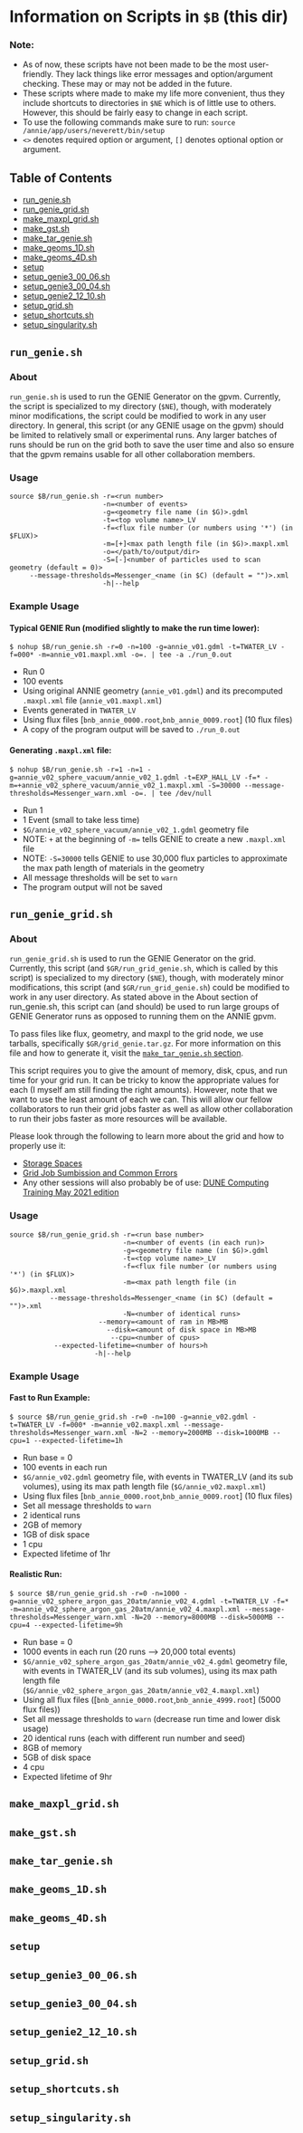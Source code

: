# Information on Scripts in `$B` (this dir)

### Note:
- As of now, these scripts have not been made to be the most user-friendly. They lack things like error messages and option/argument checking. These may or may not be added in the future.
- These scripts where made to make my life more convenient, thus they include shortcuts to directories in `$NE` which is of little use to others. However, this should be fairly easy to change in each script.
- To use the following commands make sure to run: `source /annie/app/users/neverett/bin/setup`
- `<>` denotes required option or argument, `[]` denotes optional option or argument.

## Table of Contents
- [run_genie.sh](#run_geniesh)
- [run_genie_grid.sh](#run_genie_gridsh)
- [make_maxpl_grid.sh](#make_maxpl_gridsh)
- [make_gst.sh](#make_gstsh)
- [make_tar_genie.sh](#make_tar_geniesh)
- [make_geoms_1D.sh](#make_geoms_1Dsh)
- [make_geoms_4D.sh](#make_geoms_4Dsh)
- [setup](#setup)
- [setup_genie3_00_06.sh](#setup_genie3_00_06sh)
- [setup_genie3_00_04.sh](#setup_genie3_00_04sh)
- [setup_genie2_12_10.sh](#setup_genie2_12_10sh)
- [setup_grid.sh](#setup_gridsh)
- [setup_shortcuts.sh](#setup_shortcutssh)
- [setup_singularity.sh](#setup_singularitysh)

## `run_genie.sh`

### About
`run_genie.sh` is used to run the GENIE Generator on the gpvm. 
Currently, the script is specialized to my directory (`$NE`), though, with moderately minor modifications, the script could be modified to work in any user directory. 
In general, this script (or any GENIE usage on the gpvm) should be limited to relatively small or experimental runs. 
Any larger batches of runs should be run on the grid both to save the user time and also so ensure that the gpvm remains usable for all other collaboration members.

### Usage
```
source $B/run_genie.sh -r=<run number>
                       -n=<number of events>
                       -g=<geometry file name (in $G)>.gdml
                       -t=<top volume name>_LV
                       -f=<flux file number (or numbers using '*') (in $FLUX)>
                       -m=[+]<max path length file (in $G)>.maxpl.xml
                       -o=</path/to/output/dir>
                       -S=[-]<number of particles used to scan geometry (default = 0)>
     --message-thresholds=Messenger_<name (in $C) (default = "")>.xml
                       -h|--help
```

### Example Usage

#### Typical GENIE Run (modified slightly to make the run time lower):
```
$ nohup $B/run_genie.sh -r=0 -n=100 -g=annie_v01.gdml -t=TWATER_LV -f=000* -m=annie_v01.maxpl.xml -o=. | tee -a ./run_0.out
```
- Run 0
- 100 events
- Using original ANNIE geometry (`annie_v01.gdml`) and its precomputed `.maxpl.xml` file (`annie_v01.maxpl.xml`)
- Events generated in `TWATER_LV`
- Using flux files [`bnb_annie_0000.root`,`bnb_annie_0009.root`] (10 flux files)
- A copy of the program output will be saved to `./run_0.out`

#### Generating `.maxpl.xml` file: 
```
$ nohup $B/run_genie.sh -r=1 -n=1 -g=annie_v02_sphere_vacuum/annie_v02_1.gdml -t=EXP_HALL_LV -f=* -m=+annie_v02_sphere_vacuum/annie_v02_1.maxpl.xml -S=30000 --message-thresholds=Messenger_warn.xml -o=. | tee /dev/null
```
- Run 1
- 1 Event (small to take less time)
- `$G/annie_v02_sphere_vacuum/annie_v02_1.gdml` geometry file
- NOTE: `+` at the beginning of `-m=` tells GENIE to create a new `.maxpl.xml` file
- NOTE: `-S=30000` tells GENIE to use 30,000 flux particles to approximate the max path length of materials in the geometry
- All message thresholds will be set to `warn`
- The program output will not be saved

## `run_genie_grid.sh`

### About
`run_genie_grid.sh` is used to run the GENIE Generator on the grid.
Currently, this script (and `$GR/run_grid_genie.sh`, which is called by this script) is specialized to my directory (`$NE`), though, with moderately minor modifications, this script (and `$GR/run_grid_genie.sh`) could be modified to work in any user directory.
As stated above in the About section of run_genie.sh, this script can (and should) be used to run large groups of GENIE Generator runs as opposed to running them on the ANNIE gpvm. 

To pass files like flux, geometry, and maxpl to the grid node, we use tarballs, specifically `$GR/grid_genie.tar.gz`.
For more information on this file and how to generate it, visit the [`make_tar_genie.sh` section](#make_tar_geniesh).

This script requires you to give the amount of memory, disk, cpus, and run time for your grid run. 
It can be tricky to know the appropriate values for each (I myself am still finding the right amounts). 
However, note that we want to use the least amount of each we can. 
This will allow our fellow collaborators to run their grid jobs faster as well as allow other collaboration to run their jobs faster as more resources will be available.

Please look through the following to learn more about the grid and how to properly use it:
- [Storage Spaces](https://dune.github.io/computing-training-202105/02-storage-spaces/index.html)
- [Grid Job Sumbission and Common Errors](https://dune.github.io/computing-training-202105/07-grid-job-submission/index.html)
- Any other sessions will also probably be of use: [DUNE Computing Training May 2021 edition](https://dune.github.io/computing-training-202105/index.html)

### Usage
```
source $B/run_genie_grid.sh -r=<run base number>
                            -n=<number of events (in each run)>
                            -g=<geometry file name (in $G)>.gdml
                            -t=<top volume name>_LV
                            -f=<flux file number (or numbers using '*') (in $FLUX)>
                            -m=<max path length file (in $G)>.maxpl.xml
          --message-thresholds=Messenger_<name (in $C) (default = "")>.xml
                            -N=<number of identical runs>
                      --memory=<amount of ram in MB>MB
                        --disk=<amount of disk space in MB>MB
                         --cpu=<number of cpus>
           --expected-lifetime=<number of hours>h
                     -h|--help
```

### Example Usage

#### Fast to Run Example:
```
$ source $B/run_genie_grid.sh -r=0 -n=100 -g=annie_v02.gdml -t=TWATER_LV -f=000* -m=annie_v02.maxpl.xml --message-thresholds=Messenger_warn.xml -N=2 --memory=2000MB --disk=1000MB --cpu=1 --expected-lifetime=1h
```
- Run base = 0
- 100 events in each run
- `$G/annie_v02.gdml` geometry file, with events in TWATER_LV (and its sub volumes), using its max path length file (`$G/annie_v02.maxpl.xml`)
- Using flux files [`bnb_annie_0000.root`,`bnb_annie_0009.root`] (10 flux files)
- Set all message thresholds to `warn`
- 2 identical runs
- 2GB of memory
- 1GB of disk space
- 1 cpu
- Expected lifetime of 1hr

#### Realistic Run:
```
$ source $B/run_genie_grid.sh -r=0 -n=1000 -g=annie_v02_sphere_argon_gas_20atm/annie_v02_4.gdml -t=TWATER_LV -f=* -m=annie_v02_sphere_argon_gas_20atm/annie_v02_4.maxpl.xml --message-thresholds=Messenger_warn.xml -N=20 --memory=8000MB --disk=5000MB --cpu=4 --expected-lifetime=9h
```
- Run base = 0
- 1000 events in each run (20 runs --> 20,000 total events)
- `$G/annie_v02_sphere_argon_gas_20atm/annie_v02_4.gdml` geometry file, with events in TWATER_LV (and its sub volumes), using its max path length file (`$G/annie_v02_sphere_argon_gas_20atm/annie_v02_4.maxpl.xml`)
- Using all flux files ([`bnb_annie_0000.root`,`bnb_annie_4999.root`] (5000 flux files))
- Set all message thresholds to `warn` (decrease run time and lower disk usage)
- 20 identical runs (each with different run number and seed)
- 8GB of memory
- 5GB of disk space
- 4 cpu
- Expected lifetime of 9hr

## `make_maxpl_grid.sh`
## `make_gst.sh`
## `make_tar_genie.sh`
## `make_geoms_1D.sh`
## `make_geoms_4D.sh`
## `setup`
## `setup_genie3_00_06.sh`
## `setup_genie3_00_04.sh`
## `setup_genie2_12_10.sh`
## `setup_grid.sh`
## `setup_shortcuts.sh`
## `setup_singularity.sh`
